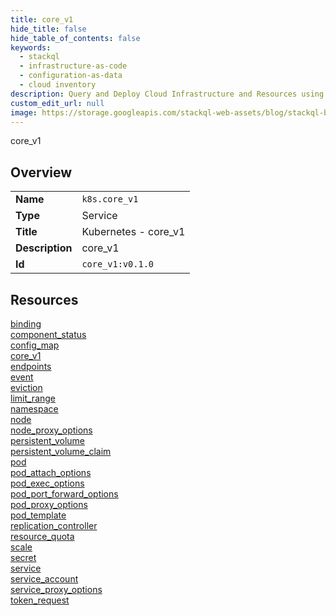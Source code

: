 ```yaml
---
title: core_v1
hide_title: false
hide_table_of_contents: false
keywords:
  - stackql
  - infrastructure-as-code
  - configuration-as-data
  - cloud inventory
description: Query and Deploy Cloud Infrastructure and Resources using SQL
custom_edit_url: null
image: https://storage.googleapis.com/stackql-web-assets/blog/stackql-blog-post-featured-image.png
---
```

core_v1  
    

## Overview
<table><tbody>
<tr><td><b>Name</b></td><td><code>k8s.core_v1</code></td></tr>
<tr><td><b>Type</b></td><td>Service</td></tr>
<tr><td><b>Title</b></td><td>Kubernetes - core_v1</td></tr>
<tr><td><b>Description</b></td><td>core_v1</td></tr>
<tr><td><b>Id</b></td><td><code>core_v1:v0.1.0</code></td></tr>
</tbody></table>

## Resources
<div class="row">
<div class="providerDocColumn">
<a href="/providers/k8s/core_v1/binding/">binding</a><br />
<a href="/providers/k8s/core_v1/component_status/">component_status</a><br />
<a href="/providers/k8s/core_v1/config_map/">config_map</a><br />
<a href="/providers/k8s/core_v1/core_v1/">core_v1</a><br />
<a href="/providers/k8s/core_v1/endpoints/">endpoints</a><br />
<a href="/providers/k8s/core_v1/event/">event</a><br />
<a href="/providers/k8s/core_v1/eviction/">eviction</a><br />
<a href="/providers/k8s/core_v1/limit_range/">limit_range</a><br />
<a href="/providers/k8s/core_v1/namespace/">namespace</a><br />
<a href="/providers/k8s/core_v1/node/">node</a><br />
<a href="/providers/k8s/core_v1/node_proxy_options/">node_proxy_options</a><br />
<a href="/providers/k8s/core_v1/persistent_volume/">persistent_volume</a><br />
<a href="/providers/k8s/core_v1/persistent_volume_claim/">persistent_volume_claim</a><br />
<a href="/providers/k8s/core_v1/pod/">pod</a><br />
</div>
<div class="providerDocColumn">
<a href="/providers/k8s/core_v1/pod_attach_options/">pod_attach_options</a><br />
<a href="/providers/k8s/core_v1/pod_exec_options/">pod_exec_options</a><br />
<a href="/providers/k8s/core_v1/pod_port_forward_options/">pod_port_forward_options</a><br />
<a href="/providers/k8s/core_v1/pod_proxy_options/">pod_proxy_options</a><br />
<a href="/providers/k8s/core_v1/pod_template/">pod_template</a><br />
<a href="/providers/k8s/core_v1/replication_controller/">replication_controller</a><br />
<a href="/providers/k8s/core_v1/resource_quota/">resource_quota</a><br />
<a href="/providers/k8s/core_v1/scale/">scale</a><br />
<a href="/providers/k8s/core_v1/secret/">secret</a><br />
<a href="/providers/k8s/core_v1/service/">service</a><br />
<a href="/providers/k8s/core_v1/service_account/">service_account</a><br />
<a href="/providers/k8s/core_v1/service_proxy_options/">service_proxy_options</a><br />
<a href="/providers/k8s/core_v1/token_request/">token_request</a><br />
</div>
</div>
